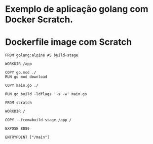 # Exemplo de aplicação golang com Docker Scratch.



# Dockerfile image com Scratch

```
FROM golang:alpine AS build-stage

WORKDIR /app

COPY go.mod ./
RUN go mod download

COPY main.go ./

RUN go build -ldflags '-s -w' main.go

FROM scratch

WORKDIR /

COPY --from=build-stage /app /

EXPOSE 8080

ENTRYPOINT ["/main"]
```
